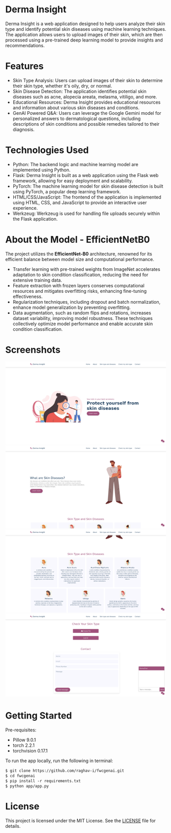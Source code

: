 # Derma Insight

Derma Insight is a web application designed to help users analyze their skin type and identify potential skin diseases using machine learning techniques. The application allows users to upload images of their skin, which are then processed using a pre-trained deep learning model to provide insights and recommendations.


# Features

- Skin Type Analysis: Users can upload images of their skin to determine their skin type, whether it's oily, dry, or normal.
- Skin Disease Detection: The application identifies potential skin diseases such as acne, alopecia areata, melasma, vitiligo, and more.
- Educational Resources: Derma Insight provides educational resources and information about various skin diseases and conditions.
- GenAI Powered Q&A: Users can leverage the Google Gemini model for personalized answers to dermatological questions, including descriptions of skin conditions and possible remedies tailored to their diagnosis.

# Technologies Used

- Python: The backend logic and machine learning model are implemented using Python.
- Flask: Derma Insight is built as a web application using the Flask web framework, allowing for easy deployment and scalability.
- PyTorch: The machine learning model for skin disease detection is built using PyTorch, a popular deep learning framework.
- HTML/CSS/JavaScript: The frontend of the application is implemented using HTML, CSS, and JavaScript to provide an interactive user experience.
- Werkzeug: Werkzeug is used for handling file uploads securely within the Flask application.


# About the Model - EfficientNetB0

The project utilizes the **EfficientNet-B0** architecture, renowned for its efficient balance between model size and computational performance. 

- Transfer learning with pre-trained weights from ImageNet accelerates adaptation to skin condition classification, reducing the need for extensive training data. 
- Feature extraction with frozen layers conserves computational resources and mitigates overfitting risks, enhancing fine-tuning effectiveness.
- Regularization techniques, including dropout and batch normalization, enhance model generalization by preventing overfitting. 
- Data augmentation, such as random flips and rotations, increases dataset variability, improving model robustness. These techniques collectively optimize model performance and enable accurate skin condition classification.


# Screenshots

![website](https://github.com/raghav-i/fwcgenai/blob/main/landing.png)
![website](https://github.com/raghav-i/fwcgenai/blob/main/about.png)
![website](https://github.com/raghav-i/fwcgenai/blob/main/diseases.png)
![website](https://github.com/raghav-i/fwcgenai/blob/main/diagnose.png)



# Getting Started

Pre-requisites: 
- Pillow 9.0.1
- torch 2.2.1
- torchvision 0.17.1


To run the app locally, run the following in terminal:

```
$ git clone https://github.com/raghav-i/fwcgenai.git
$ cd fwcgenai
$ pip install -r requirements.txt
$ python app/app.py
```


# License
This project is licensed under the MIT License. See the [LICENSE](https://github.com/raghav-i/dermainsight/blob/main/LICENSE) file for details.

